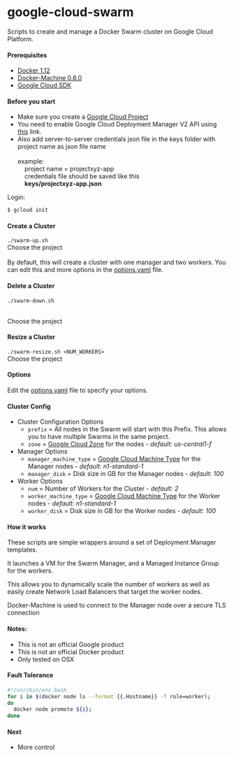 # google-cloud-swarm
Scripts to create and manage a Docker Swarm cluster on Google Cloud Platform.
#### Prerequisites
- [Docker 1.12](https://docs.docker.com/engine/installation/)
- [Docker-Machine 0.8.0](https://docs.docker.com/machine/install-machine/)
- [Google Cloud SDK](http://cloud.google.com/sdk)
#### Before you start
- Make sure you create a [Google Cloud Project](http://console.cloud.google.com/project)
- You need to enable Google Cloud Deployment Manager V2 API using [this](https://console.developers.google.com/apis/api/deploymentmanager.googleapis.com) link.
- Also add server-to-server credentials json file in the keys folder with project name as json file name
<br><br>example:<br>&nbsp;&nbsp;&nbsp;&nbsp;project name = projectxyz-app
<br>&nbsp;&nbsp;&nbsp;&nbsp;credentials file should be saved like this
<br>&nbsp;&nbsp;&nbsp;&nbsp;**keys/projectxyz-app.json**

Login: 

```bash
$ gcloud init
```
#### Create a Cluster
   `./swarm-up.sh`
   <br>Choose the project    
   <br>By default, this will create a cluster with one manager and two workers. You can edit this and more options in the [options.yaml](options.yaml) file.
#### Delete a Cluster
   `./swarm-down.sh`

   <br>Choose the project    
#### Resize a Cluster
   `./swarm-resize.sh <NUM_WORKERS>`
    <br>Choose the project    
#### Options
Edit the [options.yaml](options.yaml) file to specify your options.
#### Cluster Config

- Cluster Configuration Options
  - `prefix` = All nodes in the Swarm will start with this Prefix. This allows you to have multiple Swarms in the same project.
  - `zone` = [Google Cloud Zone](https://cloud.google.com/compute/docs/regions-zones/regions-zones) for the nodes - *default: us-central1-f*
- Manager Options
    - `manager_machine_type` = [Google Cloud Machine Type](https://cloud.google.com/compute/docs/machine-types#standard_machine_types) for the Manager nodes - *default: n1-standard-1*
    - `manager_disk` = Disk size in GB for the Manager nodes - *default: 100*
- Worker Options
  - `num` = Number of Workers for the Cluster - *default: 2*
  - `worker_machine_type` = [Google Cloud Machine Type](https://cloud.google.com/compute/docs/machine-types#standard_machine_types) for the Worker nodes - *default: n1-standard-1*
  - `worker_disk` = Disk size in GB for the Worker nodes - *default: 100*

#### How it works

These scripts are simple wrappers around a set of Deployment Manager templates.

It launches a VM for the Swarm Manager, and a Managed Instance Group for the workers.

This allows you to dynamically scale the number of workers as well as easily create Network Load Balancers that target the worker nodes.

Docker-Machine is used to connect to the Manager node over a secure TLS connection

#### Notes:
- This is not an official Google product
- This is not an official Docker product
- Only tested on OSX

#### Fault Tolerance
```bash
#!/usr/bin/env bash
for i in $(docker node ls --format {{.Hostname}} -f role=worker);
do 
  docker node promote ${i};
done
```

#### Next
- More control